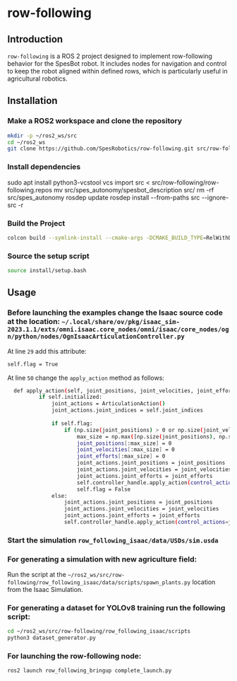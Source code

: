 # row-following

## Introduction

`row-following` is a ROS 2 project designed to implement row-following behavior for the SpesBot robot. It includes nodes for navigation and control to keep the robot aligned within defined rows, which is particularly useful in agricultural robotics.

## Installation

### Make a ROS2 workspace and clone the repository
```bash
mkdir -p ~/ros2_ws/src
cd ~/ros2_ws
git clone https://github.com/SpesRobotics/row-following.git src/row-following
```
### Install dependencies
sudo apt install python3-vcstool
vcs import src < src/row-following/row-following.repos
mv src/spes_autonomy/spesbot_description src/
rm -rf src/spes_autonomy
rosdep update
rosdep install --from-paths src --ignore-src -r

### Build the Project
```bash
colcon build --symlink-install --cmake-args -DCMAKE_BUILD_TYPE=RelWithDebInfo
```

### Source the setup script
```bash
source install/setup.bash
```
## Usage
### Before launching the examples change the Isaac source code at the location: `~/.local/share/ov/pkg/isaac_sim-2023.1.1/exts/omni.isaac.core_nodes/omni/isaac/core_nodes/ogn/python/nodes/OgnIsaacArticulationController.py`

At line `29` add this attribute:
```bash
self.flag = True
```
At line `50` change the `apply_action` method as follows:
```bash
  def apply_action(self, joint_positions, joint_velocities, joint_efforts):
          if self.initialized:
              joint_actions = ArticulationAction()
              joint_actions.joint_indices = self.joint_indices
  
              if self.flag:
                  if (np.size(joint_positions) > 0 or np.size(joint_velocities) > 0 or np.size(joint_efforts) > 0):
                      max_size = np.max([np.size(joint_positions), np.size(joint_velocities), np.size(joint_efforts)])
                      joint_positions[:max_size] = 0
                      joint_velocities[:max_size] = 0
                      joint_efforts[:max_size] = 0
                      joint_actions.joint_positions = joint_positions
                      joint_actions.joint_velocities = joint_velocities
                      joint_actions.joint_efforts = joint_efforts
                      self.controller_handle.apply_action(control_actions=joint_actions)
                      self.flag = False
              else:
                  joint_actions.joint_positions = joint_positions
                  joint_actions.joint_velocities = joint_velocities
                  joint_actions.joint_efforts = joint_efforts
                  self.controller_handle.apply_action(control_actions=joint_actions)
```
### Start the simulation `row_following_isaac/data/USDs/sim.usda`

### For generating a simulation with new agriculture field:
Run the script at the `~/ros2_ws/src/row-following/row_following_isaac/data/scripts/spawn_plants.py` location from the Isaac Simulation.

### For generating a dataset for YOLOv8 training run the following script:
```bash
cd ~/ros2_ws/src/row-following/row_following_isaac/scripts
python3 dataset_generator.py
```
### For launching the row-following node:
```bash
ros2 launch row_following_bringup complete_launch.py 
```
